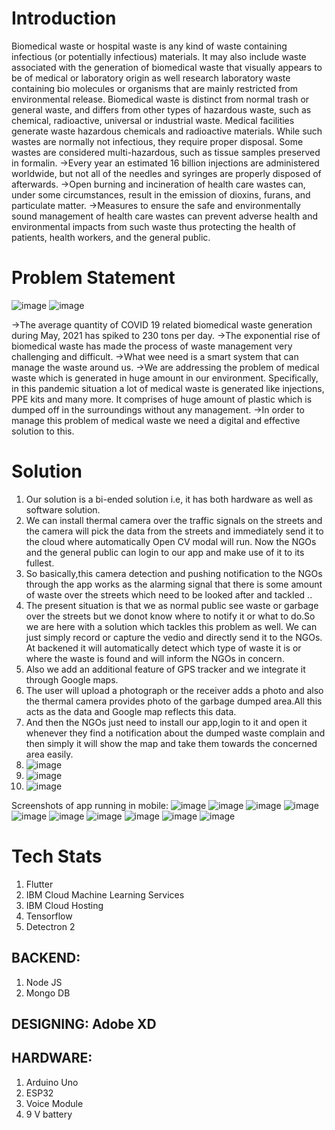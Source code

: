# Introduction

Biomedical waste or hospital waste is any kind of waste containing infectious (or potentially infectious) materials. It may also include waste associated with the        generation of biomedical waste that visually appears to be of medical or laboratory origin as well research laboratory waste containing bio molecules or organisms that are mainly restricted from environmental release.
Biomedical waste is distinct from normal trash or general waste, and differs from other types of hazardous waste, such as chemical, radioactive, universal or industrial waste. Medical facilities generate waste hazardous chemicals and radioactive materials. While such wastes are normally not infectious, they require proper disposal. Some wastes are considered multi-hazardous, such as tissue samples preserved in formalin.
->Every year an estimated 16 billion injections are administered worldwide, but not all of the needles and syringes are properly disposed of afterwards.
->Open burning and incineration of health care wastes can, under some circumstances, result in the emission of dioxins, furans, and particulate matter.
->Measures to ensure the safe and environmentally sound management of health care wastes can prevent adverse health and environmental impacts from such waste thus protecting the health of patients, health workers, and the general public.

# Problem Statement

![image](https://user-images.githubusercontent.com/70378895/122419771-cc102e80-cfa8-11eb-9303-44a74a056654.png)
![image](https://user-images.githubusercontent.com/70378895/122419819-d5999680-cfa8-11eb-927c-76b8ee5ce949.png)

->The average quantity of COVID 19 related biomedical waste generation during May, 2021 has spiked to 230 tons per day.
->The exponential rise of biomedical waste has made the process of waste management very challenging and difficult.
->What wee need is a smart system that can manage the waste around us.
->We are addressing the problem of medical waste which is generated in huge amount in our environment. Specifically, in this pandemic situation a lot of medical waste is generated like injections, PPE kits and many more. It comprises of huge amount of plastic which is dumped off in the surroundings without any management. 
->In order to manage this problem of medical waste we need a digital and effective solution to this.

# Solution

1. Our solution is a bi-ended solution i.e, it has both hardware as well as software solution.
2. We can install thermal camera over the traffic signals on the streets and the camera will pick the data from the streets and immediately send it to the cloud where      automatically Open CV modal will run. Now the NGOs and the general public can login to our app and make use of it to its fullest.
3. So basically,this camera detection and pushing notification to the NGOs through the app works as the alarming signal that there is some amount of waste over the          streets which need to be looked after and tackled ..
4. The present situation is that we as normal public see waste or garbage over the streets but we donot know where to  notify it or what to do.So we are here with a        solution which tackles this problem as well. We can just simply record or capture the vedio and directly send it to the NGOs. At backened it will automatically detect    which type of waste it is or where the waste is found and will inform the NGOs in concern.
5. Also we add an additional feature of GPS tracker and we integrate it through Google maps.
6. The user will upload a photograph or the receiver adds a photo and also the thermal camera provides photo of the garbage dumped area.All this acts as the data and        Google map reflects this data.
7. And then the NGOs just need to install our app,login to it and open it whenever they find a notification about the dumped waste complain and then simply it will show    the map and take them towards the concerned area easily.
8. ![image](https://github.com/Ayushi2811/CodeXscript/blob/main/Images/kk.jpeg)
9. ![image](https://github.com/Ayushi2811/CodeXscript/blob/main/Images/Screenshot%202021-06-18%20194750.jpg)
10. ![image](https://github.com/Ayushi2811/CodeXscript/blob/main/Images/Screenshot%202021-06-18%20195921.jpg)


Screenshots of app running in mobile:
![image](https://github.com/Ayushi2811/CodeXscript/blob/main/Images/08100084-48f4-4d94-a94a-e77da0cafee4.jpg)
![image](https://github.com/Ayushi2811/CodeXscript/blob/main/Images/0e6b2a0a-c61b-4992-ac4e-45eafb7cd186.jpg)
![image](https://github.com/Ayushi2811/CodeXscript/blob/main/Images/120aafc0-9b18-47a7-b4fc-215090dbdbc9.jpg)
![image](https://github.com/Ayushi2811/CodeXscript/blob/main/Images/2549c8ea-0294-468a-a534-59a1c2626875.jpg)
![image](https://github.com/Ayushi2811/CodeXscript/blob/main/Images/52cc3e9a-9e23-45a4-98e7-ab30df3436b0.jpg)
![image](https://github.com/Ayushi2811/CodeXscript/blob/main/Images/59a936b3-ea7e-4792-b198-5508339350af.jpg)
![image](https://github.com/Ayushi2811/CodeXscript/blob/main/Images/78a0f4f8-d954-4a30-9d13-79b2cbc8693d.jpg)
![image](https://github.com/Ayushi2811/CodeXscript/blob/main/Images/aef89b9a-7ab4-4f05-8d9e-65a09309d09a.jpg)
![image](https://github.com/Ayushi2811/CodeXscript/blob/main/Images/d7411b34-5dd1-4ba4-8609-a40a154f2e5d.jpg)
![image](https://github.com/Ayushi2811/CodeXscript/blob/main/Images/f1e7d53d-4f4f-4a20-bdf2-1a285669a9c7.jpg)

# Tech Stats

1. Flutter
2. IBM Cloud Machine Learning Services
3. IBM Cloud Hosting
4. Tensorflow
5. Detectron 2


## BACKEND:
1.	Node JS
2. Mongo DB

## DESIGNING: Adobe XD

## HARDWARE:
1.	Arduino Uno
2.	ESP32
3.	Voice Module
4.	9 V battery




